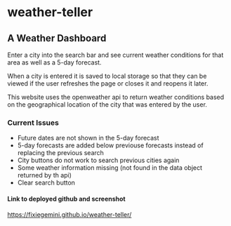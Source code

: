 # weather-teller
## A Weather Dashboard
Enter a city into the search bar and see current weather conditions for that area as well as a 5-day forecast. 

When a city is entered it is saved to local storage so that they can be viewed if the user refreshes the page or closes it and reopens it later. 

This website uses the openweather api to return weather conditions based on the geographical location of the city that was entered by the user.

### Current Issues
- Future dates are not shown in the 5-day forecast
- 5-day forecasts are added below previouse forecasts instead of replacing the previous search
- City buttons do not work to search previous cities again
- Some weather information missing (not found in the data object returned by th api)
- Clear search button

#### Link to deployed github and screenshot
https://fixiegemini.github.io/weather-teller/